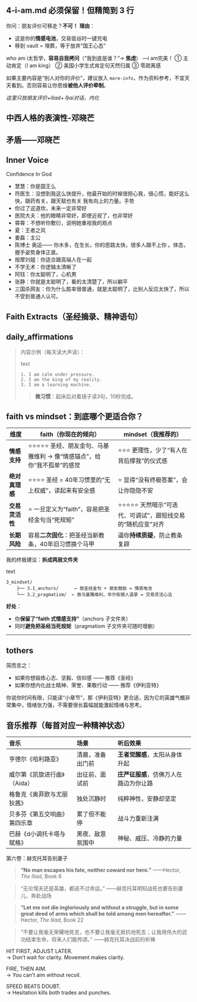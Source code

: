 ##  4-i-am.md **必须保留！但精简到 3 行**

你问：朋友评价可移走？**不可！** **理由**：

- 这是你的**情感电池**，交易低谷时一键充电
- 移到 vault = 埋葬，等于放弃“国王心态”



who am i太哲学，**容易自我拷问**（“我到底是谁？”→ **焦虑**）
—i am完美！ ① 主动肯定（I am king） ② 美国小学生式肯定句天然归属 ③ 零疏离感

如果主要内容是“别人对你的评价”，建议放入 `more-info`，作为资料参考，不宜天天看到。否则容易让你思维**被他人评价牵制**。

*这里只放朋友评价+iliad+与ai对话，内化*

## 中西人格的表演性-邓晓芒

## 矛盾——邓晓芒

## Inner  Voice

 Confidence In God

- 慧慧：你是国王么
- 符医生：没想到我这么快提升，他最开始的时候很担心我，很心慌，能好这么快，跟药有关，跟天赋也有关 我有向上的力量。手势
- 你过了这道坎，未来一定非常好
- 医院大夫：他的眼睛非常好，即使近视了，也非常好
- 霄霄：不想听你敷衍，说明她重视我的观点
- 夏：王者之风
- 姜磊：主公
- 陈博士 奥运—— 你木多，在生长，你的思路太快，很多人跟不上你 。体态，握手姿势身体正直。
- 按摩刘姐：你适合跟高端人在一起
- 不学无术：你逻辑太清晰了
- 阿钰：你太聪明了，心机男
- 张静：你就是太聪明了，看的太清楚了，所以躺平
- 三国杀网友：你为什么胜率很普通，就是太聪明了，比别人反应太快了，所以不受到普通人认可。





## Faith Extracts（圣经摘录、精神语句）





##  daily_affirmations

> 内容示例（每天读大声读）：
>
> text
>
> ```
> 1. I am calm under pressure.
> 2. I am the king of my reality.
> 3. I am a learning machine.
> ```
>
> > **微习惯**：起床后对着镜子读3句，10秒完成。





## faith vs mindset：到底哪个更适合你？

| 维度           | faith（你现在的倾向）                                        | mindset（我推荐的）                                        |
| -------------- | ------------------------------------------------------------ | ---------------------------------------------------------- |
| **情感支持**   | ⭐⭐⭐⭐⭐ 圣经、朋友金句、马基雅维利 → 像“情感锚点”，给你“我不孤单”的感觉 | ⭐⭐⭐ 更理性，少了“有人在背后撑我”的仪式感                   |
| **绝对真理感** | ⭐⭐⭐⭐ 圣经 = 40年习惯里的“无上权威”，读起来有安全感           | ⭐ 显得“没有终极答案”，会让你隐隐不安                       |
| **交易灵活性** | ⭐ 一旦定义为“faith”，容易把圣经金句当“死规矩”                | ⭐⭐⭐⭐⭐ 天然暗示“可迭代、可调试”，跟短线交易的“随机应变”对齐 |
| **长期风险**   | 容易**二次固化**：把圣经当新教条，40年旧习惯换个马甲         | 逼你**持续质疑**，防止教条复辟                             |

我的终极建议：**拆成两层文件夹**

text

```
3_mindset/
    ├── 3.1_anchors/      ← 放圣经金句 + 朋友鼓励 = 情感电池
    └── 3.2_pragmatism/  ← 放马基雅维利、华尔街狼人语录 = 交易灵活心法
```



**好处**：

- 你**保留了“faith 式情感支持”**（anchors 子文件夹）
- 同时**避免把圣经当死规矩**（pragmatism 子文件夹可随时增删）

---

## tothers

简而言之：

- 如果你想锻炼心志、坚毅、信仰感 —— 推荐《圣经》
- 如果你想内化战士精神、荣誉、果敢行动 —— 推荐《伊利亚特》

你说你时间有限，只能读“小章节”，那《伊利亚特》更合适，因为它的英雄气概非常集中，情绪张力强，不需要很长篇幅就能激起情绪与思考。







## 音乐推荐（每首对应一种精神状态）

| 音乐                         | 场景             | 听后效果                               |
| :--------------------------- | :--------------- | :------------------------------------- |
| 亨德尔《哈利路亚》           | 清晨，准备出门前 | **王者觉醒感**，太阳从身体升起         |
| 威尔第《凯旋进行曲》（Aida） | 出征前、面试前   | **庄严征服感**，仿佛万人在路边为你让路 |
| 格鲁克《奥菲欧与尤丽狄茜》   | 独处沉静时       | 纯粹神性，安静却坚定                   |
| 贝多芬《第五交响曲》第四乐章 | 累了但不能停     | 战斗力重新注满                         |
| 巴赫《d小调托卡塔与赋格》    | 黑夜、敌意氛围中 | 神秘、威压、冷静的力量                 |

 第六卷：赫克托耳告别妻子

> **“No man escapes his fate, neither coward nor hero.”**
> ——Hector, *The Iliad*, Book 6

> “无论懦夫还是英雄，都逃不过命运。”
> ——赫克托耳明知战死也要告别妻儿、奔赴战场

> **“Let me not die ingloriously and without a struggle, but in some great deed of arms which shall be told among men hereafter.”**
> ——Hector, *The Iliad*, Book 22

> “不要让我毫无荣耀地死去，也不要让我毫无抵抗地死去；让我用伟大的武功结束生命，将来人们能传颂。”
> ——赫克托耳决战前的祈祷
>
> 

HIT FIRST, ADJUST LATER.  
→ Don’t wait for clarity. Movement makes clarity.

FIRE, THEN AIM.  
→ You can’t aim without recoil.

SPEED BEATS DOUBT.  
→ Hesitation kills both trades and punches.

